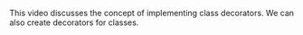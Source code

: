 This video discusses the concept of implementing class decorators.
We can also create decorators for classes.
